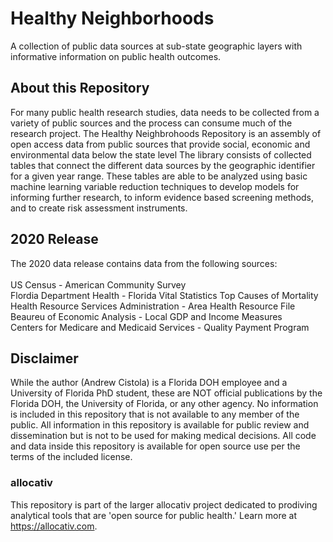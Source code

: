 # Healthy Neighborhoods
A collection of public data sources at sub-state geographic layers with informative information on public health outcomes. 

## About this Repository
For many public health research studies, data needs to be collected from a variety of public sources and the process can consume much of the research project. The Healthy Neighbrohoods Repository is an assembly of open access data from public sources that provide social, economic and environmental data below the state level The library consists of collected tables that connect the different data sources by the geographic identifier for a given year range. These tables are able to be analyzed using basic machine learning variable reduction techniques to develop models for informing further research, to inform evidence based screening methods, and to create risk assessment instruments.

## 2020 Release
The 2020 data release contains data from the following sources:<br>
<br>
US Census - American Community Survey<br>
Flordia Department Health - Florida Vital Statistics Top Causes of Mortality<br>
Health Resource Services Administration - Area Health Resource File<br>
Beaureu of Economic Analysis - Local GDP and Income Measures<br>
Centers for Medicare and Medicaid Services - Quality Payment Program<br>

## Disclaimer
While the author (Andrew Cistola) is a Florida DOH employee and a University of Florida PhD student, these are NOT official publications by the Florida DOH, the University of Florida, or any other agency. 
No information is included in this repository that is not available to any member of the public. 
All information in this repository is available for public review and dissemination but is not to be used for making medical decisions. 
All code and data inside this repository is available for open source use per the terms of the included license. 

### allocativ
This repository is part of the larger allocativ project dedicated to prodiving analytical tools that are 'open source for public health.' Learn more at https://allocativ.com. 
